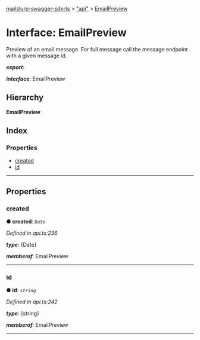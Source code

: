 [mailslurp-swagger-sdk-ts](../README.md) > ["api"](../modules/_api_.md) > [EmailPreview](../interfaces/_api_.emailpreview.md)

# Interface: EmailPreview

Preview of an email message. For full message call the message endpoint with a given message id.

*__export__*: 

*__interface__*: EmailPreview

## Hierarchy

**EmailPreview**

## Index

### Properties

* [created](_api_.emailpreview.md#created)
* [id](_api_.emailpreview.md#id)

---

## Properties

<a id="created"></a>

###  created

**● created**: *`Date`*

*Defined in api.ts:236*

*__type__*: {Date}

*__memberof__*: EmailPreview

___
<a id="id"></a>

###  id

**● id**: *`string`*

*Defined in api.ts:242*

*__type__*: {string}

*__memberof__*: EmailPreview

___

